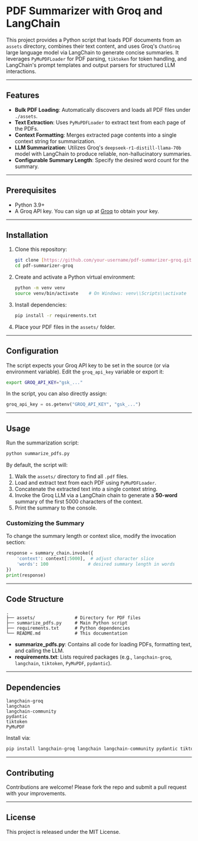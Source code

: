 # PDF Summarizer with Groq and LangChain

This project provides a Python script that loads PDF documents from an `assets` directory, combines their text content, and uses Groq's `ChatGroq` large language model via LangChain to generate concise summaries. It leverages `PyMuPDFLoader` for PDF parsing, `tiktoken` for token handling, and LangChain's prompt templates and output parsers for structured LLM interactions.

---

## Features

* **Bulk PDF Loading**: Automatically discovers and loads all PDF files under `./assets`.
* **Text Extraction**: Uses `PyMuPDFLoader` to extract text from each page of the PDFs.
* **Context Formatting**: Merges extracted page contents into a single context string for summarization.
* **LLM Summarization**: Utilizes Groq's `deepseek-r1-distill-llama-70b` model with LangChain to produce reliable, non-hallucinatory summaries.
* **Configurable Summary Length**: Specify the desired word count for the summary.

---

## Prerequisites

* Python 3.9+
* A Groq API key. You can sign up at [Groq](https://groq.com/) to obtain your key.

---

## Installation

1. Clone this repository:

   ```bash
   git clone [https://github.com/your-username/pdf-summarizer-groq.git](https://github.com/Amir-Hossein-shamsi/PDF-Summarizer)
   cd pdf-summarizer-groq
   ```

2. Create and activate a Python virtual environment:

   ```bash
   python -m venv venv
   source venv/bin/activate    # On Windows: venv\\Scripts\\activate
   ```

3. Install dependencies:

   ```bash
   pip install -r requirements.txt
   ```

4. Place your PDF files in the `assets/` folder.

---

## Configuration

The script expects your Groq API key to be set in the source (or via environment variable). Edit the `groq_api_key` variable or export it:

```bash
export GROQ_API_KEY="gsk_..."
```

In the script, you can also directly assign:

```python
groq_api_key = os.getenv("GROQ_API_KEY", "gsk_...")
```

---

## Usage

Run the summarization script:

```bash
python summarize_pdfs.py
```

By default, the script will:

1. Walk the `assets/` directory to find all `.pdf` files.
2. Load and extract text from each PDF using `PyMuPDFLoader`.
3. Concatenate the extracted text into a single context string.
4. Invoke the Groq LLM via a LangChain chain to generate a **50-word** summary of the first 5000 characters of the context.
5. Print the summary to the console.

### Customizing the Summary

To change the summary length or context slice, modify the invocation section:

```python
response = summary_chain.invoke({
    'context': context[:5000],  # adjust character slice
    'words': 100               # desired summary length in words
})
print(response)
```

---

## Code Structure

```
.
├── assets/               # Directory for PDF files
├── summarize_pdfs.py     # Main Python script
├── requirements.txt      # Python dependencies
└── README.md             # This documentation
```

* **summarize\_pdfs.py**: Contains all code for loading PDFs, formatting text, and calling the LLM.
* **requirements.txt**: Lists required packages (e.g., `langchain-groq`, `langchain`, `tiktoken`, `PyMuPDF`, `pydantic`).

---

## Dependencies

```text
langchain-groq
langchain
langchain-community
pydantic
tiktoken
PyMuPDF
```

Install via:

```bash
pip install langchain-groq langchain langchain-community pydantic tiktoken PyMuPDF
```

---

## Contributing

Contributions are welcome! Please fork the repo and submit a pull request with your improvements.

---

## License

This project is released under the MIT License.
